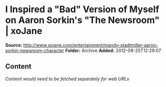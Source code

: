 # I Inspired a "Bad" Version of Myself on Aaron Sorkin's "The Newsroom" | xoJane

**Source:** http://www.xojane.com/entertainment/mandy-stadtmiller-aaron-sorkin-newsroom-character
**Folder:** Archive
**Added:** 2012-08-25T12:29:07




## Content
*Content would need to be fetched separately for web URLs*
